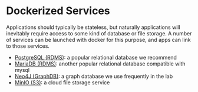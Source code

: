 # Dockerized Services

Applications should typically be stateless, but naturally applications will inevitably require access to some kind of database or file storage. A number of services can be launched with docker for this purpose, and apps can link to those services.

- [PostgreSQL (RDMS)](./61-postgres.md): a popular relational database we recommend
- [MariaDB (RDMS)](./62-mariadb.md): another popular relational database compatible with mysql
- [Neo4J (GraphDB)](./63-neo4j.md): a graph database we use frequently in the lab
- [MinIO (S3)](./64-minio.md): a cloud file storage service
